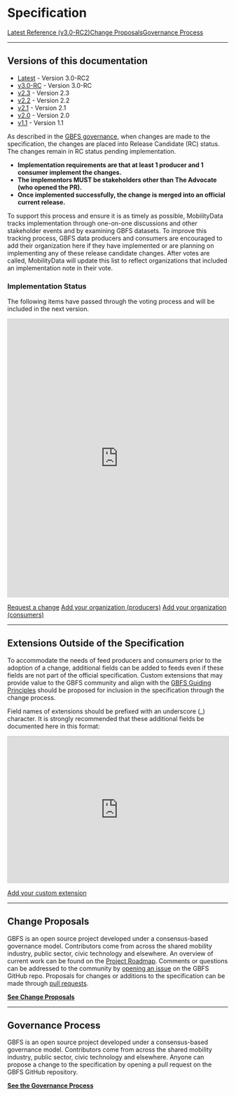 # Specification

<div class="landing-page">
    <a class="button" href="reference">Latest Reference (v3.0-RC2)</a><a class="button" href="change-proposals">Change Proposals</a><a class="button" href="process">Governance Process</a>
</div>

<hr>

## Versions of this documentation

- [Latest](reference) - Version 3.0-RC2
- [v3.0-RC](https://github.com/MobilityData/gbfs/blob/v3.0-RC/gbfs.md) - Version 3.0-RC
- [v2.3](https://github.com/MobilityData/gbfs/blob/v2.3/gbfs.md) - Version 2.3
- [v2.2](https://github.com/MobilityData/gbfs/blob/v2.2/gbfs.md) - Version 2.2
- [v2.1](https://github.com/MobilityData/gbfs/blob/v2.1/gbfs.md) - Version 2.1
- [v2.0](https://github.com/MobilityData/gbfs/blob/v2.0/gbfs.md) - Version 2.0
- [v1.1](https://github.com/MobilityData/gbfs/blob/v1.1/gbfs.md) - Version 1.1

As described in the [GBFS governance](process),
when changes are made to the specification, the changes are placed into Release Candidate (RC) status. The changes remain in RC status pending implementation.

* **Implementation requirements are that at least 1 producer and 1 consumer implement the changes.**
* **The implementors MUST be stakeholders other than The Advocate (who opened the PR).**
* **Once implemented successfully, the change is merged into an official current release.**

To support this process and ensure it is as timely as possible, MobilityData tracks implementation through one-on-one discussions and other stakeholder events and by examining GBFS datasets. To improve this tracking process, GBFS data producers and consumers are encouraged to add their organization here if they have implemented or are planning on implementing any of these release candidate changes. After votes are called, MobilityData will update this list to reflect organizations that included an implementation note in their vote.
### Implementation Status
The following items have passed through the voting process and will be included in the next version.
<iframe class="airtable-embed" src="https://airtable.com/embed/appQvTu1nOy6fJwUP/shrNl0TSZGrqD3REa?backgroundColor=red&viewControls=on" frameborder="0" onmousewheel="" width="100%" height="633" style="background: transparent; border: 1px solid #ccc;"></iframe>

<a class="button no-icon" href="https://airtable.com/appQvTu1nOy6fJwUP/shraqzpVkb2PlkMnq" target="_blank">Request a change</a>
<a class="button no-icon" href="https://airtable.com/appQvTu1nOy6fJwUP/shrkMt5JTIiuPFlhY" target="_blank">Add your organization (producers)</a>
<a class="button no-icon" href="https://airtable.com/appQvTu1nOy6fJwUP/shrNEkNZ2JBWYdMmw" target="_blank">Add your organization (consumers)</a>

<hr>

## Extensions Outside of the Specification

To accommodate the needs of feed producers and consumers prior to the adoption of a change, additional fields can be added to feeds even if these fields are not part of the official specification. Custom extensions that may provide value to the GBFS community and align with the [GBFS Guiding Principles](https://github.com/MobilityData/gbfs/blob/master/README.md#guiding-principles) should be proposed for inclusion in the specification through the change process.

Field names of extensions should be prefixed with an underscore (_) character. It is strongly recommended that these additional fields be documented here in this format:
<iframe class="airtable-embed" src="https://airtable.com/embed/appLjB8xGZMERTzIr/shrPitUb0EBDGrwjN?backgroundColor=red&viewControls=on" frameborder="0" onmousewheel="" width="100%" height="333" style="background: transparent; border: 1px solid #ccc;"></iframe>

<a class="button no-icon" href="https://airtable.com/appLjB8xGZMERTzIr/shrsxVUGzo3NhXsn6" target="_blank">Add your custom extension</a>

<hr>

## Change Proposals

GBFS is an open source project developed under a consensus-based governance model. Contributors come from across the shared mobility industry, public sector, civic technology and elsewhere. An overview of current work can be found on the [Project Roadmap](../participate/#get-involved). Comments or questions can be addressed to the community by [opening an issue](https://github.com/NABSA/gbfs/issues) on the GBFS GitHub repo. Proposals for changes or additions to the specification can be made through [pull requests](https://github.com/NABSA/gbfs/pulls).

**[See Change Proposals](change-proposals)**

<hr>

## Governance Process

GBFS is an open source project developed under a consensus-based governance model. Contributors come from across the shared mobility industry, public sector, civic technology and elsewhere. Anyone can propose a change to the specification by opening a pull request on the GBFS GitHub repository.


**[See the Governance Process](process)**
